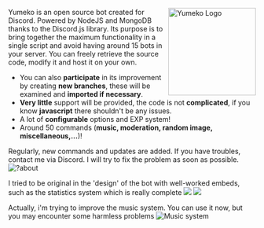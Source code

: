 <img src="https://cdn.discordapp.com/attachments/685246279495712889/816676785788813332/avatar.jpg" align="right"
     alt="Yumeko Logo" width="178" height="178">

Yumeko is an open source bot created for Discord. Powered by NodeJS and MongoDB thanks to the Discord.js library.
Its purpose is to bring together the maximum functionality in a single script and avoid having around 15 bots in your server. 
You can freely retrieve the source code, modify it and host it on your own.


* You can also **participate** in its improvement by creating **new branches**, these will be examined and **imported if necessary**.
* **Very little** support will be provided, the code is not **complicated**, if you know **javascript** there shouldn't be any issues.
* A lot of **configurable** options and EXP system!
* Around 50 commands (**music, moderation, random image, miscellaneous,...**)!

Regularly, new commands and updates are added. If you have troubles, contact me via Discord. I will try to fix the problem as soon as possible.
<img src="https://cdn.discordapp.com/attachments/685246279495712889/816680717169721374/unknown.png" alt="?about">

I tried to be original in the 'design' of the bot with well-worked embeds, such as the statistics system which is really complete
<img src="https://cdn.discordapp.com/attachments/685246279495712889/816683050812440606/unknown.png">
<img src="https://cdn.discordapp.com/attachments/685246279495712889/816683050812440606/unknown.png">

Actually, i'm trying to improve the music system. You can use it now, but you may encounter some harmless problems
<img src="https://cdn.discordapp.com/attachments/685246279495712889/816682150451347496/unknown.png" alt="Music system">
